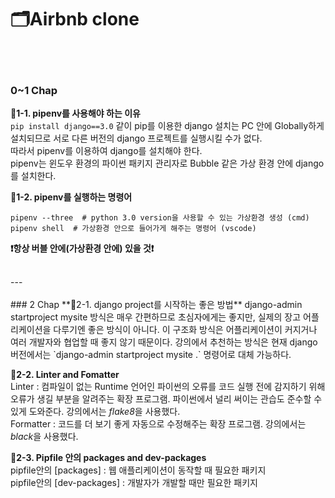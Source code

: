 # 🗂Airbnb clone  
<br><br>
### 0~1 Chap  
**🔹1-1. pipenv를 사용해야 하는 이유**  
`pip install django==3.0` 같이 pip를 이용한 django 설치는 PC 안에 Globally하게 설치되므로 서로 다른 버전의 django 프로젝트를 실행시킬 수가 없다.  
따라서 pipenv를 이용하여 django를 설치해야 한다.  
pipenv는 윈도우 환경의 파이썬 패키지 관리자로 Bubble 같은 가상 환경 안에 django를 설치한다.  
  
**🔹1-2. pipenv를 실행하는 명령어**  
```
pipenv --three  # python 3.0 version을 사용할 수 있는 가상환경 생성 (cmd)  
pipenv shell  # 가상환경 안으로 들어가게 해주는 명령어 (vscode)
```
**❗항상 버블 안에(가상환경 안에) 있을 것❗**  

<br>
---
<br><br>
### 2 Chap
**🔹2-1. django project를 시작하는 좋은 방법**  
django-admin startproject mysite 방식은 매우 간편하므로 초심자에게는 좋지만,  
실제의 장고 어플리케이션을 다루기엔 좋은 방식이 아니다.  
이 구조화 방식은 어플리케이션이 커지거나 여러 개발자와 협업할 때 좋지 않기 때문이다.  
강의에서 추천하는 방식은 현재 django 버전에서는 `django-admin startproject mysite .` 명령어로 대체 가능하다.

**🔹2-2. Linter and Fomatter**  
Linter : 컴파일이 없는 Runtime 언어인 파이썬의 오류를 코드 실행 전에 감지하기 위해 오류가 생길 부분을 알려주는 확장 프로그램. 파이썬에서 널리 써이는 관습도 준수할 수 있게 도와준다. 강의에서는 *flake8*을 사용했다.  
Formatter : 코드를 더 보기 좋게 자동으로 수정해주는 확장 프로그램. 강의에서는 *black*을 사용했다.

**🔹2-3. Pipfile 안의 packages and dev-packages**  
pipfile안의 [packages] : 웹 애플리케이션이 동작할 때 필요한 패키지  
pipfile안의 [dev-packages] : 개발자가 개발할 때만 필요한 패키지  

<br><br>
